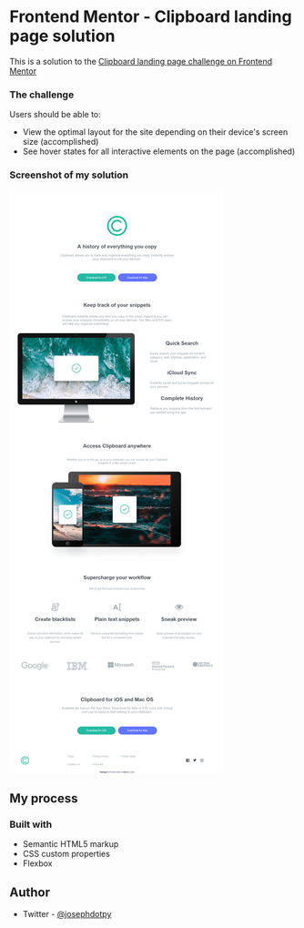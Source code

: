 # Frontend Mentor - Clipboard landing page solution

This is a solution to the [Clipboard landing page challenge on Frontend Mentor](https://www.frontendmentor.io/challenges/clipboard-landing-page-5cc9bccd6c4c91111378ecb9)


### The challenge

Users should be able to:

- View the optimal layout for the site depending on their device's screen size (accomplished)
- See hover states for all interactive elements on the page (accomplished)

### Screenshot of my solution

![](./Screenshot_2021-12-30_Frontend_Mentor_Clipboard_landing_page.png)


<!-- ### Links

- Solution URL: [Add solution URL here](https://your-solution-url.com)
- Live Site URL: [Add live site URL here](https://your-live-site-url.com) -->

## My process

### Built with

- Semantic HTML5 markup
- CSS custom properties
- Flexbox



## Author

<!-- - Website - [Add your name here](https://www.your-site.com) -->
<!-- - Frontend Mentor - [@yourusername](https://www.frontendmentor.io/profile/yourusername) -->
- Twitter - [@josephdotpy](https://www.twitter.com/josephdotpy)


